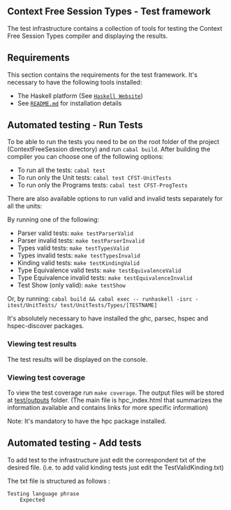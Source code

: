 ## Context Free Session Types - Test framework

The test infrastructure contains a collection of tools for testing the Context Free Session Types compiler and displaying the results.

## Requirements

This section contains the requirements for the test framework.
It's necessary to have the following tools installed:

  * The Haskell platform (See [`Haskell Website`](https://www.haskell.org/platform/))
  * See [`README.md`](ContextFreeSession/README.md) for installation details

## Automated testing - Run Tests

To be able to run the tests you need to be on the root folder of the project (ContextFreeSession directory) and run ``` cabal build ```.
After building the compiler you can choose one of the following options:

  * To run all the tests: ``` cabal test ```
  * To run only the Unit tests: ``` cabal test CFST-UnitTests ```
  * To run only the Programs tests: ``` cabal test CFST-ProgTests ```

There are also available options to run valid and invalid tests separately for all the units:

By running one of the following:

  * Parser valid tests: ``` make testParserValid ```
  * Parser invalid tests: ``` make testParserInvalid ```
  * Types valid tests:  ``` make testTypesValid ```
  * Types invalid tests: ``` make testTypesInvalid ```
  * Kinding valid tests: ``` make testKindingValid ```
  * Type Equivalence valid tests: ``` make testEquivalenceValid ```
  * Type Equivalence invalid tests: ``` make testEquivalenceInvalid ```
  * Test Show (only valid): ``` make testShow ```

Or, by running:
  ```cabal build && cabal exec -- runhaskell -isrc -itest/UnitTests/ test/UnitTests/Types/[TESTNAME]```

It's absolutely necessary to have installed the ghc, parsec, hspec and hspec-discover packages.

### Viewing test results

The test results will be displayed on the console.

### Viewing test coverage

To view the test coverage run ``` make coverage ```. The output files will be stored at [test/outputs](test/outputs) folder. (The main file is hpc_index.html that summarizes the information available and contains links for more specific information)

Note: It's mandatory to have the hpc package installed.

## Automated testing - Add tests

To add test to the infrastructure just edit the correspondent txt of the desired file. (i.e. to add valid kinding tests just edit the TestValidKinding.txt)

The txt file is structured as follows :

    Testing language phrase
        Expected